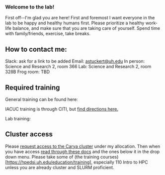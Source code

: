 ### Welcome to the lab!

First off--I'm glad you are here! First and foremost I want everyone in the lab to be happy and healthy humans first. Please prioritize a healthy work-life balance, and make sure that you are taking care of yourself. Spend time with family/friends, exercise, take breaks.

## How to contact me:
Slack: ask for a link to be added
Email: astuckert@uh.edu
In person: Science and Research 2, room 366
Lab: Science and Research 2, room 328B
Frog room: TBD


## Required training

General training can be found here:

IACUC training is through CITI, but [find directions here.](https://www.uh.edu/research/compliance/iacuc/education-and-training/)

Lab training:


## Cluster access

Please [request access to the Carya cluster](https://uh.edu/rcdc/getting-started/request-account.php) under my allocation. Then when you have access [read through these docs](https://uh.edu/rcdc/support-services/user-guide/) and the ones below it in the drop down menu. Please take some of (the training courses)[https://hpedsi.uh.edu/education/training], especially 110 Intro to HPC unless you are already cluster and SLURM proficient.
